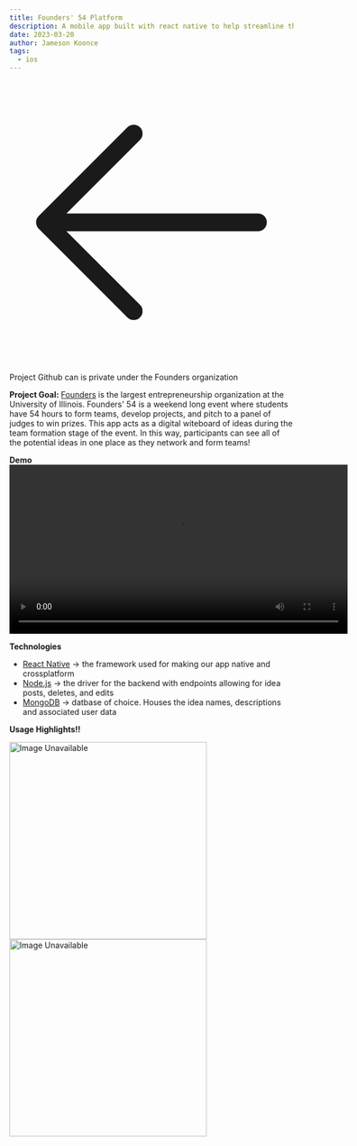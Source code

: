 ```yaml
---
title: Founders' 54 Platform
description: A mobile app built with react native to help streamline the team creation process at a live startup pitch event at the University of Illinois with 40+ participants.
date: 2023-03-20
author: Jameson Koonce
tags:
  - ios
---
```


<a href="/projects">
  <div class="fixed top-0 left-0 m-[1.5rem] hover:scale-[120%] duration-100">
      <svg xmlns="http://www.w3.org/2000/svg" fill="none" viewBox="0 0 24 24" stroke-width="1.5" stroke="currentColor" class="w-10 h-10">
          <path stroke-linecap="round" stroke-linejoin="round" d="M10.5 19.5L3 12m0 0l7.5-7.5M3 12h18" />
      </svg>          
  </div>
</a>

Project Github can is private under the Founders organization

**Project Goal:** <a href="https://www.foundersillinois.org/" target="_blank">Founders</a> is the largest entrepreneurship organization at the University of Illinois. Founders' 54 is a weekend long event where students have 54 hours to form teams, develop projects, and pitch to a panel of judges to win prizes. This app acts as a digital witeboard of ideas during the team formation stage of the event. In this way, participants can see all of the potential ideas in one place as they network and form teams!

**Demo** 
<video width="600" controls>
    <source src="../../static/img/54demo.mp4" type="video/mp4">
</video>

**Technologies**
- <a href="https://reactnative.dev/" target="_blank">React Native</a> -> the framework used for making our app native and crossplatform
- <a href="https://nodejs.org/en/" target="_blank">Node.js</a> -> the driver for the backend with endpoints allowing for idea posts, deletes, and edits
- <a href="https://www.mongodb.com/" target="_blank">MongoDB</a> -> datbase of choice. Houses the idea names, descriptions and associated user data

**Usage Highlights!!**
<div class="flex justify-center gap-4 flex-wrap">
  <img src="../../static/img/54use1.JPG" alt="Image Unavailable" width="350" />
  <img src="../../static/img/54use2.JPG" alt="Image Unavailable" width="350" />
</div>